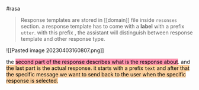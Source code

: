 #rasa 


> Response templates are stored in [[domain]] file inside `resonses` section. a response template has to come with a **label** with a prefix `utter`. with this prefix , the assistant will distinguish between response template and other response type.

![[Pasted image 20230403160807.png]]

the <mark style="background: #FF5582A6;">second part of the response describes what is the response about</mark>. and <mark style="background: #FFB86CA6;">the last part is the actual response. it starts with a prefix `text` and after that the specific message we want to send back to the user when the specific response is selected.</mark> 
